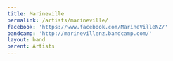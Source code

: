 ```yaml
---
title: Marineville
permalink: /artists/marineville/
facebook: 'https://www.facebook.com/MarineVilleNZ/'
bandcamp: 'http://marinevillenz.bandcamp.com/'
layout: band
parent: Artists
---
```

